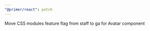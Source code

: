 ```yaml
---
"@primer/react": patch
---
```


Move CSS modules feature flag from staff to ga for Avatar component
